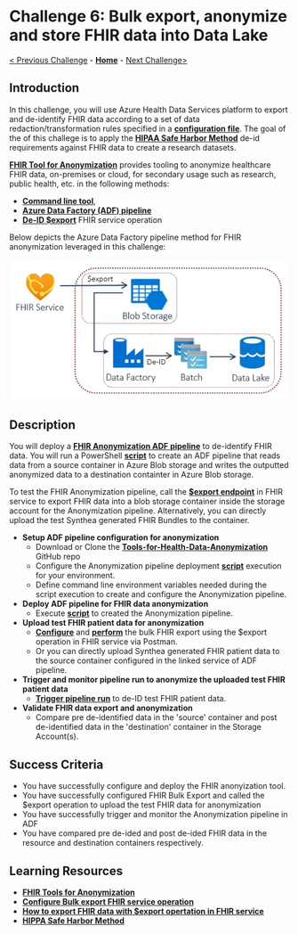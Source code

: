 # Challenge 6: Bulk export, anonymize and store FHIR data into Data Lake

[< Previous Challenge](./Challenge05.md) - **[Home](../readme.md)** - [Next Challenge>](./Challenge07.md)

## Introduction

In this challenge, you will use Azure Health Data Services platform to export and de-identify FHIR data according to a set of data redaction/transformation rules specified in a **[configuration file](https://github.com/microsoft/Tools-for-Health-Data-Anonymization/blob/master/docs/FHIR-anonymization.md#configuration-file-format)**. The goal of the of this challege is to apply the **[HIPAA Safe Harbor Method](https://www.hhs.gov/hipaa/for-professionals/privacy/special-topics/de-identification/index.html#safeharborguidance)** de-id requirements against FHIR data to create a research datasets.

**[FHIR Tool for Anonymization](https://github.com/microsoft/FHIR-Tools-for-Anonymization)** provides tooling to anonymize healthcare FHIR data, on-premises or cloud, for secondary usage such as research, public health, etc. in the following methods:
- **[Command line tool](https://github.com/microsoft/Tools-for-Health-Data-Anonymization/blob/master/docs/FHIR-anonymization.md#anonymize-fhir-data-using-the-command-line-tool)**, 
- **[Azure Data Factory (ADF) pipeline](https://github.com/microsoft/Tools-for-Health-Data-Anonymization/blob/master/docs/FHIR-anonymization.md#anonymize-fhir-data-using-azure-data-factory)**
- **[De-ID $export](https://github.com/microsoft/Tools-for-Health-Data-Anonymization/blob/master/docs/FHIR-anonymization.md#how-to-perform-de-identified-export-operation-on-the-fhir-server)** FHIR service operation  

Below depicts the Azure Data Factory pipeline method for FHIR anonymization leveraged in this challenge:
<center><img src="../images/challenge06-architecture.png" width="550"></center>

## Description

You will deploy a **[FHIR Anonymization ADF pipeline](https://github.com/microsoft/Tools-for-Health-Data-Anonymization/blob/master/docs/FHIR-anonymization.md#anonymize-fhir-data-using-azure-data-factory)** to de-identify FHIR data.  You will run a PowerShell **[script](https://github.com/microsoft/Tools-for-Health-Data-Anonymization/tree/master/FHIR/src/Microsoft.Health.Fhir.Anonymizer.R4.AzureDataFactoryPipeline)** to create an ADF pipeline that reads data from a source container in Azure Blob storage and writes the outputted anonymized data to a destination containter in Azure Blob storage.

To test the FHIR Anonymization pipeline, call the **[$export endpoint](https://docs.microsoft.com/en-us/azure/healthcare-apis/fhir/export-data#calling-the-export-endpoint)** in FHIR service to export FHIR data into a blob storage container inside the storage account for the Anonymization pipeline.  Alternatively, you can directly upload the test Synthea generated FHIR Bundles to the container.

- **Setup ADF pipeline configuration for anonymization**
    - Download or Clone the **[Tools-for-Health-Data-Anonymization](https://github.com/microsoft/Tools-for-Health-Data-Anonymization)** GitHub repo
    - Configure the Anonymization pipeline deployment **[script](https://github.com/microsoft/Tools-for-Health-Data-Anonymization/tree/master/FHIR/src/Microsoft.Health.Fhir.Anonymizer.R4.AzureDataFactoryPipeline)** execution for your environment.
    - Define command line environment variables needed during the script execution to create and configure the Anonymization pipeline.
- **Deploy ADF pipeline for FHIR data anonymization**
    - Execute **[script](https://github.com/microsoft/Tools-for-Health-Data-Anonymization/tree/master/FHIR/src/Microsoft.Health.Fhir.Anonymizer.R4.AzureDataFactoryPipeline)** to created the Anonymization pipeline.
- **Upload test FHIR patient data for anonymization**
    - **[Configure](https://docs.microsoft.com/en-us/azure/healthcare-apis/fhir/configure-export-data)** and **[perform](https://docs.microsoft.com/en-us/azure/healthcare-apis/fhir/export-data)** the bulk FHIR export using the $export operation in FHIR service via Postman.
    - Or you can directly upload Synthea generated FHIR patient data to the source container configured in the linked service of ADF pipeline.
- **Trigger and monitor pipeline run to anonymize the uploaded test FHIR patient data**
    - **[Trigger pipeline run](https://github.com/microsoft/Tools-for-Health-Data-Anonymization/blob/master/docs/FHIR-anonymization.md#trigger-and-monitor-pipeline-run-from-powershell)** to de-ID test FHIR patient data.
- **Validate FHIR data export and anonymization** 
    - Compare pre de-identified data in the 'source' container  and post de-identified data in the 'destination' container in the Storage Account(s). 

## Success Criteria
- You have successfully configure and deploy the FHIR anonyization tool.
- You have successfully configured FHIR Bulk Export and called the $export operation to upload the test FHIR data for anonymization
- You have successfully trigger and monitor the Anonymization pipeline in ADF
- You have compared pre de-ided and post de-ided FHIR data in the resource and destination containers respectively.

## Learning Resources

- **[FHIR Tools for Anonymization](https://github.com/microsoft/FHIR-Tools-for-Anonymization)**
- **[Configure Bulk export FHIR service operation](https://docs.microsoft.com/en-us/azure/healthcare-apis/fhir/configure-export-data)**
- **[How to export FHIR data with $export opertation in FHIR service](https://docs.microsoft.com/en-us/azure/healthcare-apis/fhir/export-data)**
- **[HIPPA Safe Harbor Method](https://www.hhs.gov/hipaa/for-professionals/privacy/special-topics/de-identification/index.html)**
